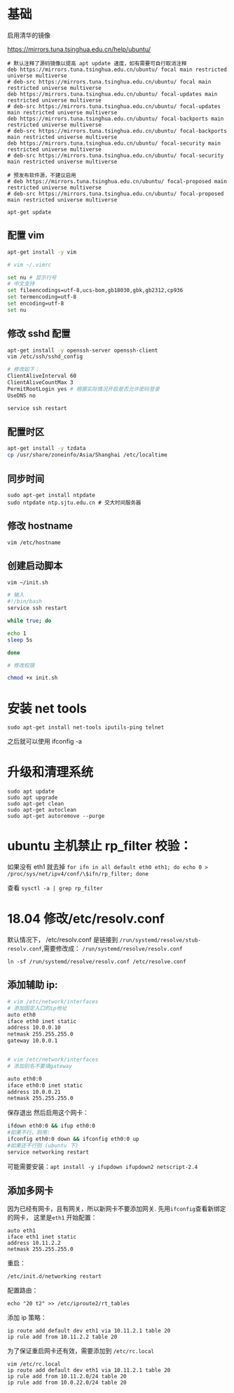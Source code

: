 # 基础

启用清华的镜像

https://mirrors.tuna.tsinghua.edu.cn/help/ubuntu/

```
# 默认注释了源码镜像以提高 apt update 速度，如有需要可自行取消注释
deb https://mirrors.tuna.tsinghua.edu.cn/ubuntu/ focal main restricted universe multiverse
# deb-src https://mirrors.tuna.tsinghua.edu.cn/ubuntu/ focal main restricted universe multiverse
deb https://mirrors.tuna.tsinghua.edu.cn/ubuntu/ focal-updates main restricted universe multiverse
# deb-src https://mirrors.tuna.tsinghua.edu.cn/ubuntu/ focal-updates main restricted universe multiverse
deb https://mirrors.tuna.tsinghua.edu.cn/ubuntu/ focal-backports main restricted universe multiverse
# deb-src https://mirrors.tuna.tsinghua.edu.cn/ubuntu/ focal-backports main restricted universe multiverse
deb https://mirrors.tuna.tsinghua.edu.cn/ubuntu/ focal-security main restricted universe multiverse
# deb-src https://mirrors.tuna.tsinghua.edu.cn/ubuntu/ focal-security main restricted universe multiverse

# 预发布软件源，不建议启用
# deb https://mirrors.tuna.tsinghua.edu.cn/ubuntu/ focal-proposed main restricted universe multiverse
# deb-src https://mirrors.tuna.tsinghua.edu.cn/ubuntu/ focal-proposed main restricted universe multiverse
```

```
apt-get update
```

## 配置 vim

```bash
apt-get install -y vim

# vim ~/.vimrc

set nu # 显示行号
# 中文支持
set fileencodings=utf-8,ucs-bom,gb18030,gbk,gb2312,cp936
set termencoding=utf-8
set encoding=utf-8
set nu
```

## 修改 sshd 配置

```bash
apt-get install -y openssh-server openssh-client
vim /etc/ssh/sshd_config

# 修改如下：
ClientAliveInterval 60
ClientAliveCountMax 3
PermitRootLogin yes # 根据实际情况开启是否允许密码登录
UseDNS no

service ssh restart
```

## 配置时区

```bash
apt-get install -y tzdata
cp /usr/share/zoneinfo/Asia/Shanghai /etc/localtime
```

## 同步时间

```
sudo apt-get install ntpdate
sudo ntpdate ntp.sjtu.edu.cn # 交大时间服务器
```

## 修改 hostname

```
vim /etc/hostname
```

## 创建启动脚本

```bash
vim ~/init.sh

# 输入
#!/bin/bash
service ssh restart

while true; do

echo 1
sleep 5s

done

# 修改权限

chmod +x init.sh
```

# 安装 net tools

```
sudo apt-get install net-tools iputils-ping telnet
```

之后就可以使用 ifconfig -a

# 升级和清理系统

```
sudo apt update
sudo apt upgrade
sudo apt-get clean
sudo apt-get autoclean
sudo apt-get autoremove --purge
```

# ubuntu 主机禁止 rp_filter 校验：

如果没有 eth1 就去掉
`for ifn in all default eth0 eth1; do echo 0 > /proc/sys/net/ipv4/conf/\$ifn/rp_filter; done`

查看
`sysctl -a | grep rp_filter`

# 18.04 修改/etc/resolv.conf

默认情况下， /etc/resolv.conf 是链接到 `/run/systemd/resolve/stub-resolv.conf`,需要修改成： `/run/systemd/resolve/resolv.conf`

`ln -sf /run/systemd/resolve/resolv.conf /etc/resolve.conf`

## 添加辅助 ip:

```bash
# vim /etc/network/interfaces
# 添加固定入口的ip地址
auto eth0
iface eth0 inet static
address 10.0.0.10
netmask 255.255.255.0
gateway 10.0.0.1


# vim /etc/network/interfaces
# 添加别名不要填gateway

auto eth0:0
iface eth0:0 inet static
address 10.0.0.21
netmask 255.255.255.0
```

保存退出
然后启用这个网卡：

```bash
ifdown eth0:0 && ifup eth0:0
#如果不行，则用:
ifconfig eth0:0 down && ifconfig eth0:0 up
#如果还不行则 (ubuntu 下)
service networking restart
```

可能需要安装：`apt install -y ifupdown ifupdown2 netscript-2.4`

## 添加多网卡

因为已经有网卡，且有网关，所以新网卡不要添加网关. 先用`ifconfig`查看新绑定的网卡， 这里是`eth1`
开始配置：

```
auto eth1
iface eth1 inet static
address 10.11.2.2
netmask 255.255.255.0
```

重启：

```
/etc/init.d/networking restart
```

配置路由：

```
echo "20 t2" >> /etc/iproute2/rt_tables
```

添加 ip 策略：

```
ip route add default dev eth1 via 10.11.2.1 table 20
ip rule add from 10.11.2.2 table 20
```

为了保证重启网卡还有效，需要添加到 `/etc/rc.local`

```
vim /etc/rc.local
ip route add default dev eth1 via 10.11.2.1 table 20
ip rule add from 10.11.2.0/24 table 20
ip rule add from 10.0.22.0/24 table 20
```
